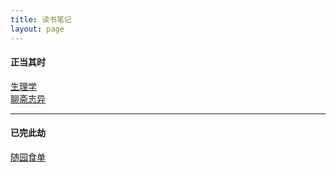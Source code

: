 ```yaml
---
title: 读书笔记
layout: page
---
```


#### 正当其时

[生理学](2014/07/11/Note_SLX.html)  
[聊斋志异](/2013/09/10/Note_LZZY.html)

---

#### 已完此劫

[随园食单](/2014/07/12/Note_SYSD.html)  

